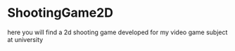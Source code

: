 # ShootingGame2D
here you will find a 2d shooting game developed for my video game subject at university
